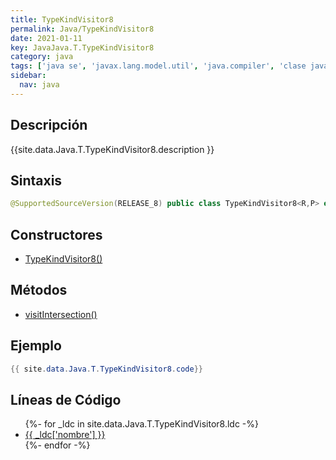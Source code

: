 ```yaml
---
title: TypeKindVisitor8
permalink: Java/TypeKindVisitor8
date: 2021-01-11
key: JavaJava.T.TypeKindVisitor8
category: java
tags: ['java se', 'javax.lang.model.util', 'java.compiler', 'clase java', 'Java 1.8']
sidebar: 
  nav: java
---
```


## Descripción
{{site.data.Java.T.TypeKindVisitor8.description }}

## Sintaxis
~~~java
@SupportedSourceVersion(RELEASE_8) public class TypeKindVisitor8<R,P> extends TypeKindVisitor7<R,P>
~~~

## Constructores
* [TypeKindVisitor8()](/Java/TypeKindVisitor8/TypeKindVisitor8/)

## Métodos
* [visitIntersection()](/Java/TypeKindVisitor8/visitIntersection)

## Ejemplo
~~~java
{{ site.data.Java.T.TypeKindVisitor8.code}}
~~~

## Líneas de Código
<ul>
{%- for _ldc in site.data.Java.T.TypeKindVisitor8.ldc -%}
   <li>
       <a href="{{_ldc['url'] }}">{{ _ldc['nombre'] }}</a>
   </li>
{%- endfor -%}
</ul>
